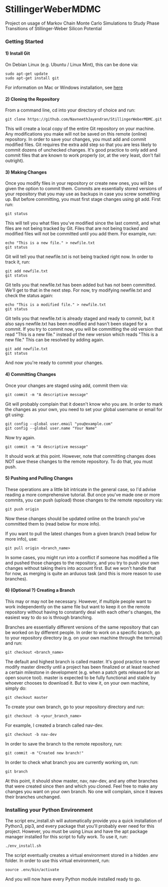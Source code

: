 # StillingerWeberMDMC
Project on usage of Markov Chain Monte Carlo Simulations to Study Phase Transitions of Stillinger-Weber Silicon Potential

### Getting Started

#### 1) Install Git
On Debian Linux (e.g. Ubuntu / Linux Mint), this can be done via:

`sudo apt-get update` <br /> 
`sudo apt-get install git`

For information on Mac or Windows installation, see [here](https://git-scm.com/book/en/v2/Getting-Started-Installing-Git)

#### 2) Cloning the Repository
From a command line, cd into your directory of choice and run:

`git clone https://github.com/NavneethJayendran/StillingerWeberMDMC.git`

This will create a local copy of the entire Git repository on your machine. Any modifications you make will not be saved on this remote (online) repository. In order to save your changes, you must add and commit modified files. Git requires the extra add step so that you are less likely to commit dozens of unchecked changes. It's good practice to only add and commit files that are known to work properly (or, at the very least, don't fail outright).

#### 3) Making Changes

Once you modify files in your repository or create new ones, you will be given the option to commit them. Commits are essentially stored versions of your repository that you may use as backups in case you screw something up. But before committing, you must first stage changes using git add. First run:

`git status`

This will tell you what files you've modified since the last commit, and what files are not being tracked by Git. Files that are not being tracked and modified files will not be committed until you add them. For example, run:

`echo "This is a new file." > newfile.txt`  <br />
`git status`

Git will tell you that newfile.txt is not being tracked right now. In order to track it, run:

`git add newfile.txt`  <br />
`git status`

Git tells you that newfile.txt has been added but has not been committed. We'll get to that in the next step. For now, try modifying newfile.txt and check the status again:

`echo "This is a modified file." > newfile.txt`  <br />
`git status`

Git tells you that newfile.txt is already staged and ready to commit, but it also says newfile.txt has been modified and hasn't been staged for a commit. If you try to commit now, you will be committing the old version that read "This is a new file." instead of the new version which reads "This is a new file." This can be resolved by adding again.

`git add newfile.txt`  <br />
`git status`

And now you're ready to commit your changes.

#### 4) Committing Changes

Once your changes are staged using add, commit them via:

`git commit -m "A descriptive message"`

Git will probably complain that it doesn't know who you are. In order to mark the changes as your own, you need to set your global username or email for git using:

`git config --global user.email "you@example.com"`  <br />
`git config --global user.name "Your Name"`

Now try again.

`git commit -m "A descriptive message"` 

It should work at this point. However, note that committing changes does NOT save these changes to the remote repository. To do that, you must push.

#### 5) Pushing and Pulling Changes

These operations are a little bit intricate in the general case, so I'd advise reading a more comprehensive tutorial. But once you've made one or more commits, you can push (upload) those changes to the remote repository via:

`git push origin`

Now these changes should be updated online on the branch you've committed them to (read below for more info).

If you want to pull the latest changes from a given branch (read below for more info), use:

`git pull origin <branch_name>`

In some cases, you might run into a conflict if someone has modified a file and pushed those changes to the repository, and you try to push your own changes without taking theirs into account first. But we won't handle that for now, as merging is quite an arduous task (and this is more reason to use branches).

#### 6) (Optional ?) Creating a Branch

This may or may not be necessary. However, if multiple people want to work independently on the same file but want to keep it on the remote repository without having to constantly deal with each other's changes, the easiest way to do so is through branching.

Branches are essentially different versions of the same repository that can be worked on by different people. In order to work on a specific branch, go to your repository directory (e.g. on your own machine through the terminal) and run:

`git checkout <branch_name>`

The default and highest branch is called master. It's good practice to never modify master directly until a project has been finalized or at least reached a certain milestone in development (e.g. when a patch gets released for an open source tool). master is expected to be fully functional and stable by whoever chooses to download it. But to view it, on your own machine, simply do:

`git checkout master`

To create your own branch, go to your repository directory and run:

`git checkout -b <your_branch_name>`

For example, I created a branch called nav-dev.

`git checkout -b nav-dev`

In order to save the branch to the remote repository, run:

`git commit -m "Created new branch!"`

In order to check what branch you are currently working on, run:

`git branch`

At this point, it should show master, nav, nav-dev, and any other branches that
were created since then and which you cloned. Feel free to make any changes you
want on your own branch. No one will complain, since it leaves their branches
unchanged.

### Installing your Python Environment

The script env\_install.sh will automatically provide you a quick installation 
of Python3, pip3, and every package that you'll probably ever need for this
project. However, you must be using Linux and have the apt package manager
installed for this script to fully work. To use it, run:

`./env_install.sh`

The script eventually creates a virtual environment stored in a hidden .env
folder. In order to use this virtual environment, run:

`source .env/bin/activate`

And you will now have every Python module installed ready to go.
